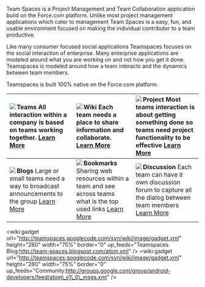 Team Spaces is a Project Management and Team Collaboration application build on the Force.com platform.   Unlike most project management applications which cater to management Team Spaces is a easy, fun, and usable environment focused on making the individual contributor to a team productive.

Like many consumer focused social applications Teamspaces focuses on the social interaction of enterprise.   Many enterprise applications are modeled around what you are working on and not how you get it done.   Teamspaces is modeled around how a team interacts and the dynamics between team members.

Teamspaces is built 100% native on the Force.com platform.

|<img src='http://teamspaces.googlecode.com/svn/wiki/image/teams_icon.png' align='left' /> **Teams** All interaction within a company is based on teams working together. [Learn More](FeatureTeam.md)|<img src='http://teamspaces.googlecode.com/svn/wiki/image/wiki_icon.png' align='left' /> **Wiki** Each team needs a place to share information and collaborate. [Learn More](FeatureWiki.md)| <img src='http://teamspaces.googlecode.com/svn/wiki/image/project_icon.png' align='left' /> **Project** Most teams interaction is about getting something done so teams need project functionality to be effective [Learn More](FeatureProject.md)|
|:----------------------------------------------------------------------------------------------------------------------------------------------------------------------------------------------------|:-------------------------------------------------------------------------------------------------------------------------------------------------------------------------------------------|:--------------------------------------------------------------------------------------------------------------------------------------------------------------------------------------------------------------------------------------------------|
|<img src='http://teamspaces.googlecode.com/svn/wiki/image/blogs_icon.png' align='left' /> **Blogs** Large or small teams need a way to broadcast announcements to the group [Learn More](FeatureBlog.md)|<img src='http://teamspaces.googlecode.com/svn/wiki/image/bookmarks_icon.png' align='left' /> **Bookmarks** Sharing web resources within a team and see across teams what is the top used links [Learn More](FeatureBookmark.md)|<img src='http://teamspaces.googlecode.com/svn/wiki/image/discussions_icon.png' align='left' /> **Discussion** Each team can have it own discussion forum to capture all the dialog between team members [Learn More](FeatureDiscussion.md)        |

<wiki:gadget url="http://teamspaces.googlecode.com/svn/wiki/image/gadget.xml" height="280" width="75%" border="0" up\_feeds="Teamspaces Blog:http://team-spaces.blogspot.com/atom.xml" />
<wiki:gadget url="http://teamspaces.googlecode.com/svn/wiki/image/gadget.xml" height="280" width="75%" border="0" up\_feeds="Community:http://groups.google.com/group/android-developers/feed/atom\_v1\_0\_msgs.xml" />